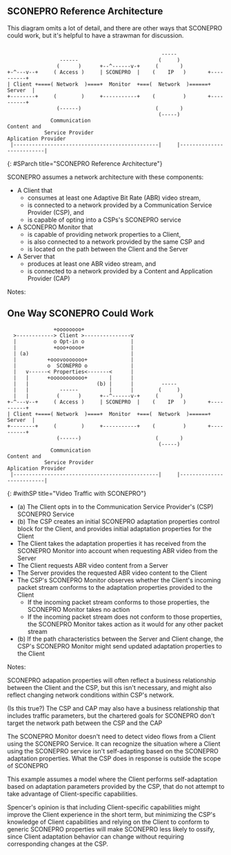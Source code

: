 ## SCONEPRO Reference Architecture

This diagram omits a lot of detail, and there are other ways that SCONEPRO could work, but it's helpful to have a strawman for discussion.

~~~~~~~~

                                                  ----- 
                 ------                          (     )              
                (      )      +--^------v-+     (       )             
+-^---v--+     ( Access )     | SCONEPRO  |    (    IP   )       +----------+
| Client +====( Network  )====+  Monitor  +===(  Network  )======+  Server  |
+--------+     (        )     +-----------+    (         )       +----------+
                (------)                        (       )         
                                                 (-----)
              Communication                                      Content and 
            Service Provider                                 Aplication Provider
 |-----------------------------------------------|     |--------------------------|
~~~~~~~~
{: #SParch title="SCONEPRO Reference Architecture"}

SCONEPRO assumes a network architecture with these components:

* A Client that 
    * consumes at least one Adaptive Bit Rate (ABR) video stream, 
    * is connected to a network provided by a Communication Service Provider (CSP), and
    * is capable of opting into a CSPs's SCONEPRO service 
* A SCONEPRO Monitor that 
    * is capable of providing network properties to a Client, 
    * is also connected to a network provided by the same CSP and 
    * is located on the path between the Client and the Server
* A Server that 
    * produces at least one ABR video stream, and
    * is connected to a network provided by a Content and Application Provider (CAP)

Notes: 

## One Way SCONEPRO Could Work

~~~~~~~~
               +oooooooo+ 
  >------------> Client >---------------v
  |            o Opt-in o               |
  |            +ooo+oooo+               |  
  | (a)                                 |
  |          +ooovooooooo+              |
  |          o  SCONEPRO o              |
  |   v------< Properties<-------<      |
  |   |      +ooooooooooo+       |      |
  |   |                      (b) |      |         ----- 
  |   |          ------          |      |        (     )              
  |   |         (      )      +--^------v-+     (       )             
+-^---v--+     ( Access )     | SCONEPRO  |    (    IP   )       +----------+
| Client +====( Network  )====+  Monitor  +===(  Network  )======+  Server  |
+--------+     (        )     +-----------+    (         )       +----------+
                (------)                        (       )         
                                                 (-----)
              Communication                                      Content and 
            Service Provider                                 Aplication Provider
 |-----------------------------------------------|     |--------------------------|
~~~~~~~~
{: #withSP title="Video Traffic with SCONEPRO"}

* (a) The Client opts in to the Communication Service Provider's (CSP) SCONEPRO Service
* (b) The CSP creates an initial SCONEPRO adaptation properties control block for the Client, and provides initial adaptation properties for the Client
* The Client takes the adaptation properties it has received from the SCONEPRO Monitor into account when requesting ABR video from the Server
* The Client requests ABR video content from a Server
* The Server provides the requested ABR video content to the Client
* The CSP's SCONEPRO Monitor observes whether the Client's incoming packet stream conforms to the adaptation properties provided to the Client
   * If the incoming packet stream conforms to those properties, the SCONEPRO Monitor takes no action
   * If the incoming packet stream does not conform to those properties, the SCONEPRO Monitor takes action as it would for any other packet stream
* (b) If the path characteristics between the Server and Client change, the CSP's SCONEPRO Monitor might send updated adaptation properties to the Client

Notes: 

SCONEPRO adapation properties will often reflect a business relationship between the Client and the CSP, but this isn't necessary, and might also reflect changing network conditions within CSP's network.

(Is this true?) The CSP and CAP may also have a business relationship that includes traffic parameters, but the chartered goals for SCONEPRO don't target the network path between the CSP and the CAP

The SCONEPRO Monitor doesn't need to detect video flows from a Client using the SCONEPRO Service. It can recognize the situation where a Client using the SCONEPRO service isn't self-adapting based on the SCONEPRO adaptation properties. What the CSP does in response is outside the scope of SCONEPRO

This example assumes a model where the Client performs self-adaptation based on adaptation parameters provided by the CSP, that do not attempt to take advantage of Client-specific capabilities. 

Spencer's opinion is that including Client-specific capabilities might improve the Client experience in the short term, but minimizing the CSP's knowledge of Client capabilities and relying on the Client to conform to generic SCONEPRO properties will make SCONEPRO less likely to ossify, since Client adaptation behavior can change without requiring corresponding changes at the CSP.

